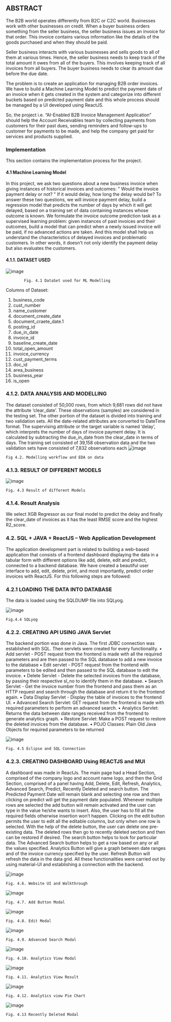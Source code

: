 ## ABSTRACT
The B2B world operates differently from B2C or C2C world. Businesses work with other businesses on credit. When a buyer business orders something from the seller business, the seller business issues an invoice for that order. This invoice contains various information like the details of the goods purchased and when they should be paid.


Seller business interacts with various businesses and sells goods to all of them at various times. Hence, the seller business needs to keep track of the total amount it owes from all of the buyers. This involves keeping track of all invoices from all buyers. The buyer business needs to clear its amount due before the due date.

The problem is to create an application for managing B2B order invoices. We have to build a Machine Learning Model to predict the payment date of an invoice when it gets created in the system and categorize into different buckets based on predicted payment date and this whole process should be managed by a UI developed using ReactJS. 


So, the project i.e. “AI-Enabled B2B Invoice Management Application” should help the Account Receivables team by collecting payments from customers for their past dues, sending reminders and follow-ups to customer for payments to be made, and help the company get paid for services and products supplied.

### Implementation

This section contains the implementation process for the project.


#### 4.1	Machine Learning Model 
In this project, we ask two questions about a new business invoice when giving instances of historical invoices and outcomes: " Would the invoice payment delay or not? " If it would delay, how long the delay would be? To answer these two questions, we will invoice payment delay, build a regression model that predicts the number of days by which it will get delayed, based on a training set of data containing instances whose outcome is known. We formulate the invoice outcome prediction task as a supervised learning problem: given instances of past invoices and their outcomes, build a model that can predict when a newly issued invoice will be paid, if no advanced actions are taken. And this model shall help us understand the characteristics of delayed invoices and problematic customers. In other words, it doesn't not only identify the payment delay but also evaluates the customers.



#### 4.1.1. DATASET USED

 ![image](https://user-images.githubusercontent.com/81213413/166680577-f4e07db5-207c-4be4-9659-cf9bce7ddea0.png)

			Fig. 4.1 DataSet used for ML Modelling


Columns of Dataset: 
1.	business_code 
2.	cust_number
3.	name_customer
4.	document_create_date
5.	document_craete_date.1
6.	posting_id
7.	due_in_date
8.	invoice_id
9.	baseline_create_date
10.	total_open_amount
11.	invoice_currency
12.	cust_payment_terms
13.	doc_id
14.	area_business
15.	business_year
16.	is_open

### 4.1.2. DATA ANALYSIS AND MODELLING
The dataset consisted of 50,000 rows, from which 9,681 rows did not have the attribute ‘clear_date’. These observations (samples) are considered in the testing set. The other portion of the dataset is divided into training and two validation sets. All the date-related attributes are converted to DateTime format. The supervising attribute or the target variable is named ‘delay’, which interprets the number of days of invoice payment delay. It is calculated by subtracting the due_in_date from the clear_date in terms of days. The training set consisted of 39,158 observation data and the two validation sets have consisted of 7,832 observations each
![image](https://user-images.githubusercontent.com/81213413/166680731-881197b2-a40c-46a3-bc22-5998f9ee4367.png)
	
	Fig 4.2. Modelling workflow and EDA on data

### 4.1.3. RESULT OF DIFFERENT MODELS


![image](https://user-images.githubusercontent.com/81213413/166681774-7e9ee3f7-eb5a-4c66-90d7-e90d5713f2b8.png)

	
	Fig. 4.3 Result of different Models

### 4.1.4. Result Analysis 
We select XGB Regressor as our final model to predict the delay and finally the clear_date of invoices as it has the least RMSE score and the highest R2_score.

### 4.2. SQL + JAVA + ReactJS – Web Application Development

The application development part is related to building a web-based application that consists of a frontend dashboard displaying the data in a tabular form with different options like add, delete, edit and predict, connected to a backend database. We have created a beautiful user interface to add, edit, delete, print, and most importantly, predict order invoices with ReactJS. For this following steps are followed:

### 4.2.1 LOADING THE DATA INTO DATABASE

The data is loaded using the SQLDUMP file into SQLyog.

![image](https://user-images.githubusercontent.com/81213413/166680912-3077bed8-4755-4583-b148-831d0d843cc1.png)

	Fig.4.4 SQLyog

### 4.2.2. CREATING API USING JAVA Servlet
	
The backend portion was done in Java. The first JDBC connection was established with SQL. Then servlets were created for every functionality.
•	Add servlet - POST request from the frontend is made with all the required parameters and are then passed to the SQL database to add a new invoice to the database
•	Edit servlet - POST request from the frontend with parameters to be edited and then passed to the SQL database to edit the invoice.
•	Delete Servlet - Delete the selected invoices from the database, by passing their respective sl_no to identify them in the database.
•	Search Servlet - Get the invoice number from the frontend and pass them as an HTTP request and search through the database and return it to the frontend again.
•	Data Display Servlet - Display the table of invoices to the frontend UI.
•	Advanced Search Servlet: GET request from the frontend is made with required parameters to perform an advanced search.
•	Analytics Servlet: Returns the data between date ranges received from the frontend to generate analytics graph.
•	Restore Servlet: Make a POST request to restore the deleted invoices from the database.
•	POJO Classes: Plain Old Java Objects for required parameters to be returned

![image](https://user-images.githubusercontent.com/81213413/166681002-561e3496-e154-41ee-b3e7-a43ef72d93b2.png)

	Fig. 4.5 Eclipse and SQL Connection

### 4.2.3. CREATING DASHBOARD Using REACTJS and MUI
	
A dashboard was made in ReactJs. The main page had a Head Section, comprised of the company logo and account name logo, and then the Grid Section, comprised of a panel having Add, Delete, Edit, Refresh, Analytics, Advanced Search, Predict, Recently Deleted and search button. The Predicted Payment Date will remain blank and selecting one row and then clicking on predict will get the payment date populated. Whenever multiple rows are selected the add button will remain activated and the user can type in the value he/she wants to insert. Also, the user has to fill all the required fields otherwise insertion won’t happen. Clicking on the edit button permits the user to edit all the editable columns, but only when one row is selected. With the help of the delete button, the user can delete one pre-existing data. The deleted rows then go to recently deleted section and then can be restored if desired. The search button helps to look for particular data. The Advanced Search button helps to get a row based on any or all the values specified. Analytics Button will give a graph between date ranges and of the invoice currency specified by the user. Refresh Button will refresh the data in the data grid.  All these functionalities were carried out by using material-UI and establishing a connection with the backend.

![image](https://user-images.githubusercontent.com/81213413/166681117-c7283c77-a916-4100-8bb5-06cc59a81bd7.png)

	Fig. 4.6. Website UI and Walkthrough

![image](https://user-images.githubusercontent.com/81213413/166681600-b7ccd1db-61e6-4d7c-afcf-50a62ca75b29.png)

	Fig. 4.7. Add Button Modal

![image](https://user-images.githubusercontent.com/81213413/166681884-ffb64a5e-0be5-4df1-9747-5213237d251d.png)

	Fig. 4.8. Edit Modal

![image](https://user-images.githubusercontent.com/81213413/166681924-9fcc5c63-ac8a-4758-9516-9c374574b729.png)

	Fig. 4.9. Advanced Search Modal

![image](https://user-images.githubusercontent.com/81213413/166681969-a777328d-5b41-4cb8-aa3f-98eabe5df075.png)

 	Fig. 4.10. Analytics View Modal
	
![image](https://user-images.githubusercontent.com/81213413/166682018-c7a9e91e-0d72-49c0-a444-7e454b6ac00d.png)

	Fig. 4.11. Analytics View Result
	
![image](https://user-images.githubusercontent.com/81213413/166682081-50538f07-b5eb-4728-af0b-2e6c34c153b7.png)

	Fig. 4.12. Analytics view Pie Chart
	
![image](https://user-images.githubusercontent.com/81213413/166682140-c9ff45ad-30ac-4b1d-935e-3e45a76710d2.png)

	Fig. 4.13 Recently Deleted Modal

